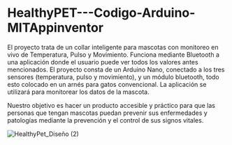 # HealthyPET---Codigo-Arduino-MITAppinventor

El proyecto trata de un collar inteligente para mascotas con monitoreo en vivo de Temperatura, Pulso y Movimiento. Funciona mediante Bluetooth a una aplicación donde el usuario puede ver todos los valores antes mencionados.
El proyecto consta de un Arduino Nano, conectado a los tres sensores (temperatura, pulso y movimiento), y un módulo bluetooth, todo esto colocado en un arnés para gatos convencional. La aplicación se utilizará para monitorear los datos de la mascota.

Nuestro objetivo es hacer un producto accesible y práctico para que las personas que tengan mascotas puedan prevenir sus enfermedades y patologías mediante la prevención y el control de sus signos vitales.

![HealthyPet_Diseño (2)](https://github.com/Cross-Jota/HealthyPET---Codigo-Arduino-MITAppinventor/assets/150954474/7ee36eef-2cc2-41f7-9f9e-2dd875b733f4)
